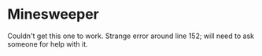 # Minesweeper

Couldn't get this one to work. Strange error around line 152; will need to ask someone for help with it.
